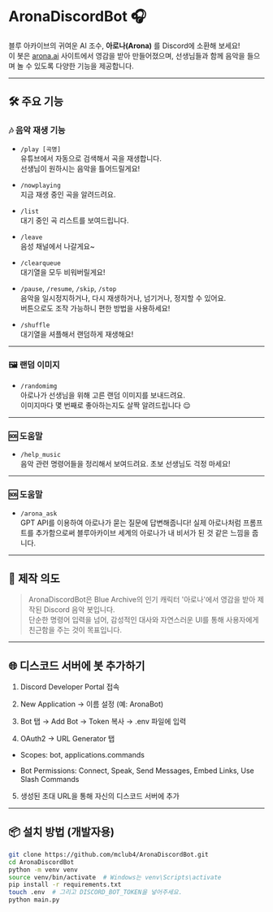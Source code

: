 # AronaDiscordBot 🎧

블루 아카이브의 귀여운 AI 조수, **아로나(Arona)** 를 Discord에 소환해 보세요!  
이 봇은 [arona.ai](https://arona.ai/) 사이트에서 영감을 받아 만들어졌으며, 선생님들과 함께 음악을 들으며 놀 수 있도록 다양한 기능을 제공합니다.

---

## 🛠 주요 기능

### 🎶 음악 재생 기능
- `/play [곡명]`  
  유튜브에서 자동으로 검색해서 곡을 재생합니다.  
  선생님이 원하시는 음악을 틀어드릴게요!

- `/nowplaying`  
  지금 재생 중인 곡을 알려드려요.

- `/list`  
  대기 중인 곡 리스트를 보여드립니다.

- `/leave`  
  음성 채널에서 나갈게요~

- `/clearqueue`  
  대기열을 모두 비워버릴게요!

- `/pause`, `/resume`, `/skip`, `/stop`  
  음악을 일시정지하거나, 다시 재생하거나, 넘기거나, 정지할 수 있어요.  
  버튼으로도 조작 가능하니 편한 방법을 사용하세요!

- `/shuffle`  
  대기열을 셔플해서 랜덤하게 재생해요!

---

### 🖼️ 랜덤 이미지
- `/randomimg`  
  아로나가 선생님을 위해 고른 랜덤 이미지를 보내드려요.  
  이미지마다 몇 번째로 좋아하는지도 살짝 알려드립니다 😌

---

### 🆘 도움말
- `/help_music`  
  음악 관련 명령어들을 정리해서 보여드려요. 초보 선생님도 걱정 마세요!

---

### 🆘 도움말
- `/arona_ask`  
  GPT API를 이용하여 아로나가 묻는 질문에 답변해줍니다!
  실제 아로나처럼 프롬프트를 추가함으로써 블루아카이브 세계의 아로나가 내 비서가 된 것 같은 느낌을 줍니다.

---

## 🧠 제작 의도

> AronaDiscordBot은 Blue Archive의 인기 캐릭터 '아로나'에서 영감을 받아 제작된 Discord 음악 봇입니다.  
> 단순한 명령어 입력을 넘어, 감성적인 대사와 자연스러운 UI를 통해 사용자에게 친근함을 주는 것이 목표입니다.

---

## 🌐 디스코드 서버에 봇 추가하기

1. Discord Developer Portal 접속

2. New Application → 이름 설정 (예: AronaBot)

3. Bot 탭 → Add Bot → Token 복사 → .env 파일에 입력

4. OAuth2 → URL Generator 탭

- Scopes: bot, applications.commands

- Bot Permissions: Connect, Speak, Send Messages, Embed Links, Use Slash Commands

5. 생성된 초대 URL을 통해 자신의 디스코드 서버에 추가

---

## 📦 설치 방법 (개발자용)

```bash
git clone https://github.com/mclub4/AronaDiscordBot.git
cd AronaDiscordBot
python -m venv venv
source venv/bin/activate  # Windows는 venv\Scripts\activate
pip install -r requirements.txt
touch .env  # 그리고 DISCORD_BOT_TOKEN을 넣어주세요.
python main.py


